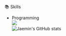 
<!--
**HwangJaemin49/HwangJaemin49** is a ✨ _special_ ✨ repository because its `README.md` (this file) appears on your GitHub profile.

Here are some ideas to get you started:

- 🔭 I’m currently working on ...
- 🌱 I’m currently learning ...
- 👯 I’m looking to collaborate on ...
- 🤔 I’m looking for help with ...
- 💬 Ask me about ...
- 📫 How to reach me: ...
- 😄 Pronouns: ...
- ⚡ Fun fact: ...
-->
📚 Skills
- Programming<br>
&#9;<img src="https://img.shields.io/badge/Python-3776AB?style=for-the-badge&logo=Python&logoColor=white"><br>
![Jaemin's GitHub stats](https://github-readme-stats.vercel.app/api?username=HwangJaemin49&show_icons=true&theme=radical)
